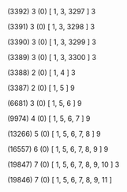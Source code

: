 (3392) 3 (0) [ 1, 3, 3297 ] 3 


(3391) 3 (0) [ 1, 3, 3298 ] 3 


(3390) 3 (0) [ 1, 3, 3299 ] 3 


(3389) 3 (0) [ 1, 3, 3300 ] 3 


(3388) 2 (0) [ 1, 4 ] 3 


(3387) 2 (0) [ 1, 5 ] 9 


(6681) 3 (0) [ 1, 5, 6 ] 9 


(9974) 4 (0) [ 1, 5, 6, 7 ] 9 


(13266) 5 (0) [ 1, 5, 6, 7, 8 ] 9 


(16557) 6 (0) [ 1, 5, 6, 7, 8, 9 ] 9 


(19847) 7 (0) [ 1, 5, 6, 7, 8, 9, 10 ] 3 


(19846) 7 (0) [ 1, 5, 6, 7, 8, 9, 11 ]  


